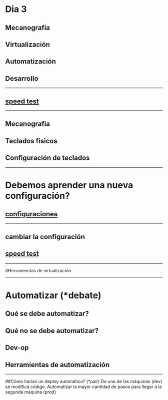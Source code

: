 # Dia 3
## Mecanografía
## Virtualización
## Automatización
## Desarrollo

---

## [speed test](http://typing-speed-test.aoeu.eu/)


---

## Mecanografía
## Teclados físicos
## Configuración de teclados

---

# Debemos aprender una nueva configuración?
## [configuraciones](http://soukie.net/wp-content/uploads/2010/06/keyb-stat.png)

---

## cambiar la configuración
## [speed test](http://typing-speed-test.aoeu.eu/)

---

#Herramientas de virtualización

---

# Automatizar (*debate)
## Qué se debe automatizar?
## Qué no se debe automatizar?
## Dev-op
## Herramientas de automatización

---
##Cómo harían un deploy automático? (*pair)
De una de las máquinas (dev) se modifica código.
Automatizar la mayor cantidad de pasos para llegar a la segunda máquina (prod)

